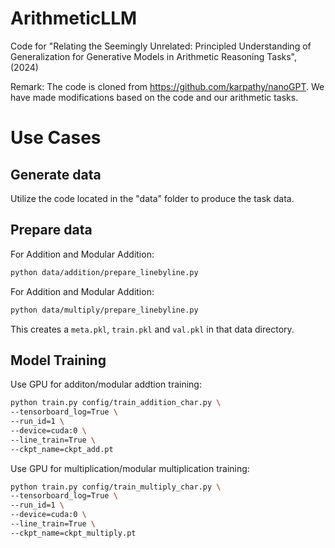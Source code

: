 # ArithmeticLLM
Code for "Relating the Seemingly Unrelated: Principled Understanding of Generalization for Generative Models in Arithmetic Reasoning Tasks", (2024)

Remark: The code is cloned from https://github.com/karpathy/nanoGPT. We have made modifications based on the code and our arithmetic tasks.


# Use Cases

## Generate data

Utilize the code located in the "data" folder to produce the task data.

## Prepare data

For Addition and Modular Addition:

```sh
python data/addition/prepare_linebyline.py
```

For Addition and Modular Addition:

```sh
python data/multiply/prepare_linebyline.py
```

This creates a `meta.pkl`, `train.pkl` and `val.pkl` in that data directory.

## Model Training

Use GPU for additon/modular addtion training:

```sh
python train.py config/train_addition_char.py \
--tensorboard_log=True \
--run_id=1 \
--device=cuda:0 \
--line_train=True \
--ckpt_name=ckpt_add.pt
```

Use GPU for multiplication/modular multiplication training:

```sh
python train.py config/train_multiply_char.py \
--tensorboard_log=True \
--run_id=1 \
--device=cuda:0 \
--line_train=True \
--ckpt_name=ckpt_multiply.pt
```
